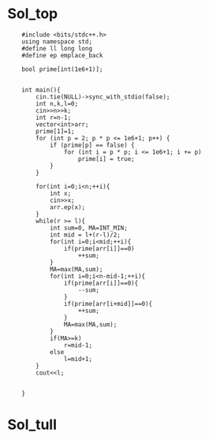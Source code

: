 # Sol_top

        #include <bits/stdc++.h>
        using namespace std;
        #define ll long long
        #define ep emplace_back
        
        bool prime[int(1e6+1)];
        
        
        int main(){
            cin.tie(NULL)->sync_with_stdio(false);
            int n,k,l=0;
            cin>>n>>k;
            int r=n-1;
            vector<int>arr;
            prime[1]=1;
            for (int p = 2; p * p <= 1e6+1; p++) {
                if (prime[p] == false) {
                    for (int i = p * p; i <= 1e6+1; i += p)
                        prime[i] = true;
                }
            }
        
            for(int i=0;i<n;++i){
                int x;
                cin>>x;
                arr.ep(x);
            }
            while(r >= l){
                int sum=0, MA=INT_MIN;
                int mid = l+(r-l)/2;
                for(int i=0;i<mid;++i){
                    if(prime[arr[i]]==0)
                        ++sum;
                }
                MA=max(MA,sum);
                for(int i=0;i<n-mid-1;++i){
                    if(prime[arr[i]]==0){
                        --sum;
                    }
                    if(prime[arr[i+mid]]==0){
                        ++sum;
                    }
                    MA=max(MA,sum);
                }
                if(MA>=k)
                    r=mid-1;
                else
                    l=mid+1;
            }
            cout<<l;
        

        }
# Sol_tull
